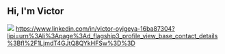 ## Hi, I'm Victor
<a href="https://linkedin.com/in/victor-oyigeya-16ba87304?"><img src="https://img.shields.io/badge/-LinkedIn-0072b1?&style=for-the-badge&logo=linkedin&logoColor=white" /></a>
https://www.linkedin.com/in/victor-oyigeya-16ba87304?lipi=urn%3Ali%3Apage%3Ad_flagship3_profile_view_base_contact_details%3Bfl%2F1LjmdT4GJtQ8QYkHFSw%3D%3D
